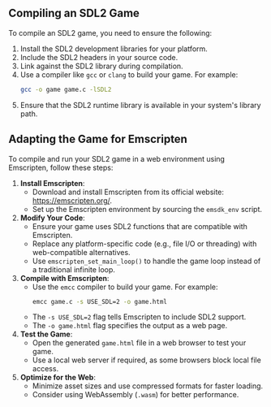 
## Compiling an SDL2 Game

To compile an SDL2 game, you need to ensure the following:
1. Install the SDL2 development libraries for your platform.
2. Include the SDL2 headers in your source code.
3. Link against the SDL2 library during compilation.
4. Use a compiler like `gcc` or `clang` to build your game. For example:
   ```bash
   gcc -o game game.c -lSDL2
   ```
5. Ensure that the SDL2 runtime library is available in your system's library path.

## Adapting the Game for Emscripten

To compile and run your SDL2 game in a web environment using Emscripten, follow these steps:
1. **Install Emscripten**:
   - Download and install Emscripten from its official website: https://emscripten.org/.
   - Set up the Emscripten environment by sourcing the `emsdk_env` script.
2. **Modify Your Code**:
   - Ensure your game uses SDL2 functions that are compatible with Emscripten.
   - Replace any platform-specific code (e.g., file I/O or threading) with web-compatible alternatives.
   - Use `emscripten_set_main_loop()` to handle the game loop instead of a traditional infinite loop.
3. **Compile with Emscripten**:
   - Use the `emcc` compiler to build your game. For example:
     ```bash
     emcc game.c -s USE_SDL=2 -o game.html
     ```
   - The `-s USE_SDL=2` flag tells Emscripten to include SDL2 support.
   - The `-o game.html` flag specifies the output as a web page.
4. **Test the Game**:
   - Open the generated `game.html` file in a web browser to test your game.
   - Use a local web server if required, as some browsers block local file access.
5. **Optimize for the Web**:
   - Minimize asset sizes and use compressed formats for faster loading.
   - Consider using WebAssembly (`.wasm`) for better performance.
